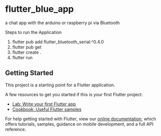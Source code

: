 # flutter_blue_app

a chat app with the arduino or raspberry pi via Bluetooth

Steps to run the Application

1) flutter pub add flutter_bluetooth_serial:^0.4.0
2) flutter pub get
3) flutter create .
4) flutter run

## Getting Started

This project is a starting point for a Flutter application.

A few resources to get you started if this is your first Flutter project:

- [Lab: Write your first Flutter app](https://flutter.dev/docs/get-started/codelab)
- [Cookbook: Useful Flutter samples](https://flutter.dev/docs/cookbook)

For help getting started with Flutter, view our
[online documentation](https://flutter.dev/docs), which offers tutorials,
samples, guidance on mobile development, and a full API reference.
